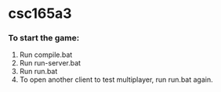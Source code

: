 # csc165a3

### To start the game:
1. Run compile.bat
2. Run run-server.bat
3. Run run.bat
4. To open another client to test multiplayer, run run.bat again.

